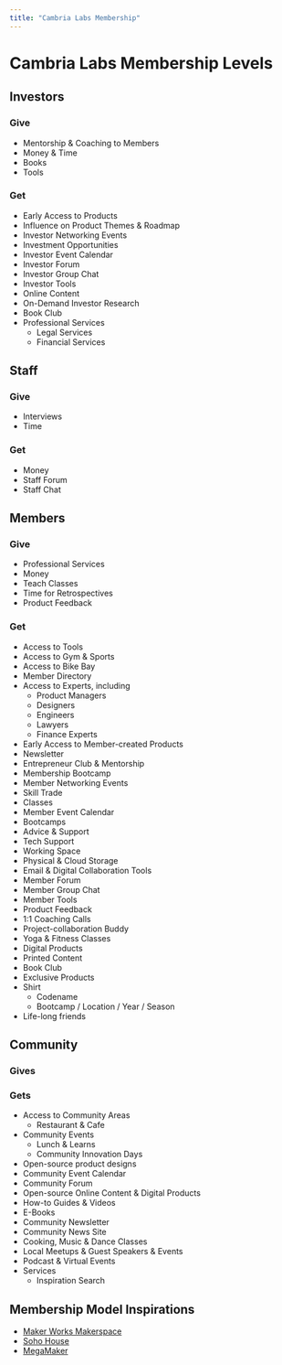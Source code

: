 ```yaml
---
title: "Cambria Labs Membership"
---
```

# Cambria Labs Membership Levels

## Investors
### Give
- Mentorship & Coaching to Members
- Money & Time
- Books
- Tools
### Get
- Early Access to Products
- Influence on Product Themes & Roadmap
- Investor Networking Events
- Investment Opportunities
- Investor Event Calendar
- Investor Forum
- Investor Group Chat
- Investor Tools
- Online Content
- On-Demand Investor Research
- Book Club
- Professional Services
	- Legal Services
	- Financial Services

## Staff
### Give
- Interviews
- Time
### Get
- Money
- Staff Forum
- Staff Chat


## Members
### Give
- Professional Services
- Money
- Teach Classes
- Time for Retrospectives
- Product Feedback
### Get
- Access to Tools
- Access to Gym & Sports
- Access to Bike Bay
- Member Directory
- Access to Experts, including
	- Product Managers
	- Designers
	- Engineers
	- Lawyers
	- Finance Experts
- Early Access to Member-created Products
- Newsletter
- Entrepreneur Club & Mentorship
- Membership Bootcamp
- Member Networking Events
- Skill Trade
- Classes
- Member Event Calendar
- Bootcamps
- Advice & Support
- Tech Support
- Working Space
- Physical & Cloud Storage
- Email & Digital Collaboration Tools
- Member Forum
- Member Group Chat
- Member Tools
- Product Feedback
- 1:1 Coaching Calls
- Project-collaboration Buddy
- Yoga & Fitness Classes
- Digital Products
- Printed Content
- Book Club
- Exclusive Products
- Shirt
	- Codename
	- Bootcamp / Location / Year / Season
- Life-long friends

## Community
### Gives
### Gets
- Access to Community Areas
	- Restaurant & Cafe
- Community Events
	- Lunch & Learns
	- Community Innovation Days
- Open-source product designs
- Community Event Calendar
- Community Forum
- Open-source Online Content & Digital Products
- How-to Guides & Videos
- E-Books
- Community Newsletter
- Community News Site
- Cooking, Music & Dance Classes
- Local Meetups & Guest Speakers & Events
- Podcast & Virtual Events
- Services
	- Inspiration Search


## Membership Model Inspirations
- [Maker Works Makerspace](https://www.maker-works.com/faq)
- [Soho House](https://www.sohohouse.com/en-us/membership)
- [MegaMaker](https://megamaker.co/)

